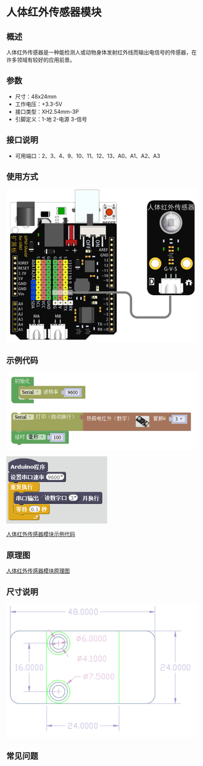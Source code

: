 # 人体红外传感器模块

## 概述

人体红外传感器是一种能检测人或动物身体发射红外线而输出电信号的传感器，在许多领域有较好的应用前景。

## 参数

* 尺寸：48x24mm
* 工作电压：+3.3-5V
* 接口类型：XH2.54mm-3P
* 引脚定义：1-地 2-电源 3-信号

## 接口说明

* 可用端口：2、3、4、9、10、11、12、13、A0、A1、A2、A3

## 使用方式

![](../../.gitbook/assets/arduino-29.png)

## 示例代码

![](../../.gitbook/assets/arduino-86.png)

![](../../.gitbook/assets/arduino-46.png)

[人体红外传感器模块示例代码](http://www.haohaodada.com/show.php?id=956409)

## 原理图

[人体红外传感器模块原理图](https://github.com/Haohaodada-official/docs/blob/master/jiao-xue-chan-pin/pdf/yuan-li-tu/人体红外传感器模块.pdf)

## 尺寸说明

![](../../.gitbook/assets/arduino-01.png)

## 常见问题

